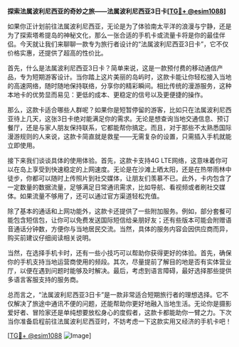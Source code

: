 **探索法属波利尼西亚的奇妙之旅——法属波利尼西亚3日卡[[TG💪+ @esim1088](https://t.me/s/esim1088)]**

如果你正计划前往法属波利尼西亚，无论是为了体验南太平洋的浪漫与宁静，还是为了探索塔希提岛的神秘文化，那么一张合适的手机卡或流量卡将是你的最佳伴侣。今天就让我们来聊聊一款专为旅行者设计的“法属波利尼西亚3日卡”，它不仅价格实惠，还提供了超高的性价比。

首先，什么是法属波利尼西亚3日卡？简单来说，这是一款预付费的移动通信产品，专为短期游客设计。当你踏上这片美丽的岛屿时，这款卡能让你轻松接入当地的高速网络，随时随地保持联络，分享你的精彩瞬间。相比传统的漫游服务，这种本地卡的优势显而易见：更低的成本、更稳定的信号以及更便捷的操作。

那么，这款卡适合哪些人群呢？如果你是短暂停留的游客，比如只在法属波利尼西亚待上几天，这张3日卡绝对能满足你的需求。无论是想查询当地交通信息、预订餐厅，还是与家人朋友保持联系，它都能帮你搞定。而且，对于那些不太熟悉国际漫游规则的人来说，这款卡简直就是救星——无需复杂的设置，只需插入手机就能立即使用。

接下来我们谈谈具体的使用体验。首先，这款卡支持4G LTE网络，这意味着你可以在岛上享受到快速稳定的上网速度。无论是在沙滩上晒太阳，还是在热带雨林中徒步，你都可以随时上传照片到社交媒体，让朋友们羡慕不已。此外，卡内包含了一定数量的数据流量，足够满足日常通讯需求，比如导航、看视频或者刷社交媒体。如果流量不够用了，还可以通过官方渠道轻松充值。

除了基本的通话和上网功能外，这款卡还提供了一些附加服务。例如，部分套餐可能包含短信包，让你可以免费发送国际短信给亲朋好友；还有些版本可能会附赠语音通话分钟数，方便你与当地居民交流。当然，具体的服务内容会因供应商而异，购买前建议仔细阅读相关说明。

当然，在选择手机卡时，还有一些小技巧可以帮助你获得更好的体验。首先，确保你的手机支持当地运营商使用的频段。其次，尽量提前了解目的地是否有实体营业厅，以便在遇到问题时能够及时解决。最后，考虑到语言障碍，最好选择那些提供多语言客服支持的服务商。

总而言之，“法属波利尼西亚3日卡”是一款非常适合短期旅行者的理想选择。它不仅解决了旅途中通讯不便的问题，还能帮助你更好地融入当地生活。无论你是摄影爱好者、冒险家还是单纯想要放松身心的度假者，这款卡都能助你一臂之力。下次当你准备启程前往法属波利尼西亚时，不妨考虑一下这款实用又经济的手机卡吧！

[[TG💪+ @esim1088](https://t.me/s/esim1088) ![Image](https://i.postimg.cc/4NQfJmqS/Snipaste-2025-05-13-00-14-12.png)]